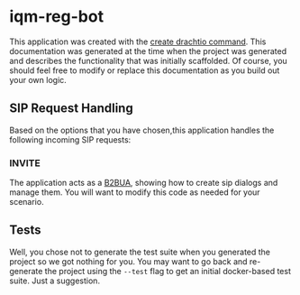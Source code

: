 # iqm-reg-bot

This application was created with the [create drachtio command](https://www.npmjs.com/package/create-drachtio-app).  This documentation was generated at the time when the project was generated and describes the functionality that was initially scaffolded.  Of course, you should feel free to modify or replace this documentation as you build out your own logic.

## SIP Request Handling

Based on the options that you have chosen,this application handles the following incoming SIP requests:

### INVITE
The application acts as a [B2BUA](https://drachtio.org/api#srf-create-b2bua), showing how to create sip dialogs and manage them.  You will want to modify this code as needed for your scenario. 







## Tests
Well, you chose not to generate the test suite when you generated the project so we got nothing for you.  You may want to go back and re-generate the project using the `--test` flag to get an initial docker-based test suite.  Just a suggestion.
